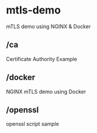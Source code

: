 # mtls-demo

mTLS demo using NGINX & Docker

## /ca

Certificate Authority Example

## /docker

NGINX mTLS demo using Docker

## /openssl

openssl script sample
